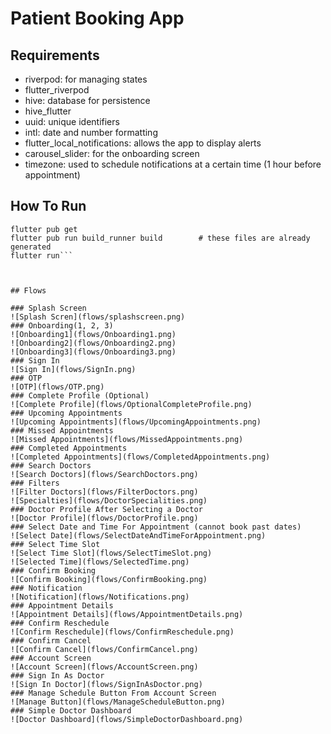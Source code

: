# Patient Booking App

## Requirements
- riverpod: for managing states
- flutter_riverpod
- hive: database for persistence
- hive_flutter
- uuid: unique identifiers
- intl: date and number formatting
- flutter_local_notifications: allows the app to display alerts
- carousel_slider: for the onboarding screen
- timezone: used to schedule notifications at a certain time (1 hour before appointment)

## How To Run

```git clone https://github.com/lasersig/appointmentapp.git
flutter pub get
flutter pub run build_runner build        # these files are already generated
flutter run```



## Flows

### Splash Screen
![Splash Scren](flows/splashscreen.png)
### Onboarding(1, 2, 3)
![Onboarding1](flows/Onboarding1.png)
![Onboarding2](flows/Onboarding2.png)
![Onboarding3](flows/Onboarding3.png)
### Sign In
![Sign In](flows/SignIn.png)
### OTP
![OTP](flows/OTP.png)
### Complete Profile (Optional)
![Complete Profile](flows/OptionalCompleteProfile.png)
### Upcoming Appointments
![Upcoming Appointments](flows/UpcomingAppointments.png)
### Missed Appointments
![Missed Appointments](flows/MissedAppointments.png)
### Completed Appointments
![Completed Appointments](flows/CompletedAppointments.png)
### Search Doctors
![Search Doctors](flows/SearchDoctors.png)
### Filters
![Filter Doctors](flows/FilterDoctors.png)
![Specialties](flows/DoctorSpecialities.png)
### Doctor Profile After Selecting a Doctor
![Doctor Profile](flows/DoctorProfile.png)
### Select Date and Time For Appointment (cannot book past dates)
![Select Date](flows/SelectDateAndTimeForAppointment.png)
### Select Time Slot
![Select Time Slot](flows/SelectTimeSlot.png)
![Selected Time](flows/SelectedTime.png)
### Confirm Booking
![Confirm Booking](flows/ConfirmBooking.png)
### Notification
![Notification](flows/Notifications.png)
### Appointment Details
![Appointment Details](flows/AppointmentDetails.png)
### Confirm Reschedule
![Confirm Reschedule](flows/ConfirmReschedule.png)
### Confirm Cancel
![Confirm Cancel](flows/ConfirmCancel.png)
### Account Screen
![Account Screen](flows/AccountScreen.png)
### Sign In As Doctor
![Sign In Doctor](flows/SignInAsDoctor.png)
### Manage Schedule Button From Account Screen
![Manage Button](flows/ManageScheduleButton.png)
### Simple Doctor Dashboard
![Doctor Dashboard](flows/SimpleDoctorDashboard.png)
